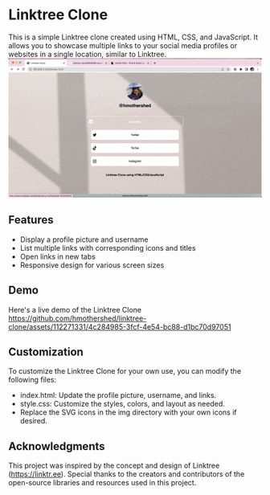 # Linktree Clone
This is a simple Linktree clone created using HTML, CSS, and JavaScript. It allows you to showcase multiple links to your social media profiles or websites in a single location, similar to Linktree.
![Linktree Clone Screenshot](screenshot.png)

## Features

- Display a profile picture and username
- List multiple links with corresponding icons and titles
- Open links in new tabs
- Responsive design for various screen sizes

## Demo
Here's a live demo of the Linktree Clone
https://github.com/hmothershed/linktree-clone/assets/112271331/4c284985-3fcf-4e54-bc88-d1bc70d97051



## Customization
To customize the Linktree Clone for your own use, you can modify the following files:

- index.html: Update the profile picture, username, and links.
- style.css: Customize the styles, colors, and layout as needed.
- Replace the SVG icons in the img directory with your own icons if desired.

## Acknowledgments
This project was inspired by the concept and design of Linktree (https://linktr.ee). Special thanks to the creators and contributors of the open-source libraries and resources used in this project.
